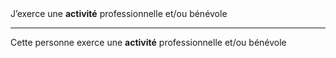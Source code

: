 <!---->J’exerce une <b>activité</b> professionnelle et/ou bénévole

---

<!---->Cette personne exerce une <b>activité</b> professionnelle et/ou bénévole
